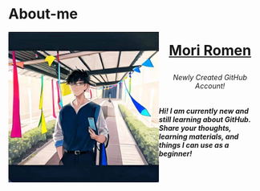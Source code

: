 # About-me

<img align="left" width="300" height="300" src = "https://github.com/Kirara-22/About-me/blob/main/images/mee.jpg?raw=true"> 
<h1> <p align = "center"> <a href = "https://www.facebook.com/yuichi.yuichi22/"> Mori Romen </a> </p> </h3> <h6><p align = "center"> Newly Created GitHub Account! </p> </h3> 
<h5> <p align = "left"> Hi! I am currently new and still learning about GitHub. Share your thoughts, learning materials, and things I can use as a beginner! </p> </h5>


